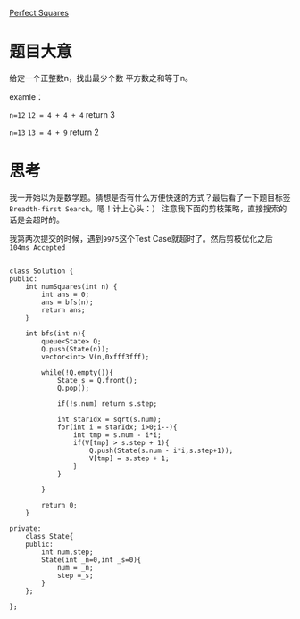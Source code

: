 [Perfect Squares](https://leetcode.com/problems/perfect-squares/)


# 题目大意
给定一个正整数n，找出最少个数 平方数之和等于n。

examle：

`n=12` `12 = 4 + 4 + 4` return 3 

`n=13`  `13 = 4 + 9` return 2


# 思考
我一开始以为是数学题。猜想是否有什么方便快速的方式？最后看了一下题目标签`Breadth-first Search`。嗯！计上心头：） 注意我下面的剪枝策略，直接搜索的话是会超时的。

我第两次提交的时候，遇到`9975`这个Test Case就超时了。然后剪枝优化之后 `104ms Accepted`




```

class Solution {
public:
    int numSquares(int n) {
        int ans = 0;
        ans = bfs(n);
        return ans;
    }
    
    int bfs(int n){
        queue<State> Q;
        Q.push(State(n));
        vector<int> V(n,0xfff3fff); 
        
        while(!Q.empty()){
            State s = Q.front();
            Q.pop();
            
            if(!s.num) return s.step;
            
            int starIdx = sqrt(s.num);
            for(int i = starIdx; i>0;i--){
                int tmp = s.num - i*i;
                if(V[tmp] > s.step + 1){
                    Q.push(State(s.num - i*i,s.step+1));
                    V[tmp] = s.step + 1;
                }
            }
            
        }
        
        return 0;
    }
    
private:
    class State{
    public:
        int num,step;
        State(int _n=0,int _s=0){
            num = _n;
            step =_s;
        }
    };
    
};


```

